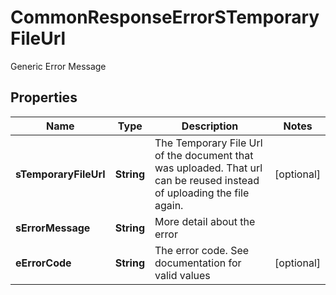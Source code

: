 

# CommonResponseErrorSTemporaryFileUrl

Generic Error Message

## Properties

Name | Type | Description | Notes
------------ | ------------- | ------------- | -------------
**sTemporaryFileUrl** | **String** | The Temporary File Url of the document that was uploaded. That url can be reused instead of uploading the file again. |  [optional]
**sErrorMessage** | **String** | More detail about the error | 
**eErrorCode** | **String** | The error code. See documentation for valid values |  [optional]



